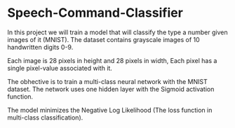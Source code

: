 
# Speech-Command-Classifier

In this project we will train a model that will classify the type a number given images of it (MNIST).
The dataset contains grayscale images of 10 handwritten digits 0-9.


Each image is 28 pixels in height and 28 pixels in width, Each pixel has a single pixel-value associated with
it.

The obhective is to train a multi-class neural network with the MNIST dataset. The network uses one hidden layer
with the Sigmoid activation function.

The model minimizes the Negative Log Likelihood (The loss function in multi-class classification).

